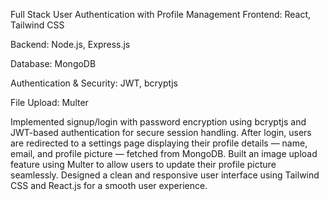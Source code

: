 Full Stack User Authentication with Profile Management
Frontend: React, Tailwind CSS

Backend: Node.js, Express.js

Database: MongoDB

Authentication & Security: JWT, bcryptjs

File Upload: Multer

Implemented signup/login with password encryption using bcryptjs and JWT-based authentication for secure session handling.
After login, users are redirected to a settings page displaying their profile details — name, email, and profile picture — fetched from MongoDB.
Built an image upload feature using Multer to allow users to update their profile picture seamlessly.
Designed a clean and responsive user interface using Tailwind CSS and React.js for a smooth user experience.
